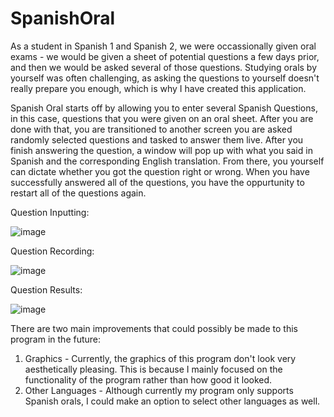# SpanishOral

As a student in Spanish 1 and Spanish 2, we were occassionally given oral exams - we would be given a sheet of potential questions a few days prior, and then we would be asked several of those questions. Studying orals by yourself was often challenging, as asking the questions to yourself doesn't really prepare you enough, which is why I have created this application.

Spanish Oral starts off by allowing you to enter several Spanish Questions, in this case, questions that you were given on an oral sheet. After you are done with that, you are transitioned to another screen you are asked randomly selected questions and tasked to answer them live. After you finish answering the question, a window will pop up with what you said in Spanish and the corresponding English translation. From there, you yourself can dictate whether you got the question right or wrong. When you have successfully answered all of the questions, you have the oppurtunity to restart all of the questions again. 

Question Inputting:

![image](https://github.com/GithubArnavSharma/SpanishOral/assets/77365987/c1b08eb4-54ee-4f73-b6d8-c403bf0d4bf8)

Question Recording:

![image](https://github.com/GithubArnavSharma/SpanishOral/assets/77365987/2c3ab323-f2cc-4955-8e4c-8020452dada7)

Question Results:

![image](https://github.com/GithubArnavSharma/SpanishOral/assets/77365987/2cf58205-4d17-40e5-ba83-dbcf6472572a)

There are two main improvements that could possibly be made to this program in the future:
1. Graphics - Currently, the graphics of this program don't look very aesthetically pleasing. This is because I mainly focused on the functionality of the program rather than how good it looked. 
2. Other Languages - Although currently my program only supports Spanish orals, I could make an option to select other languages as well. 
